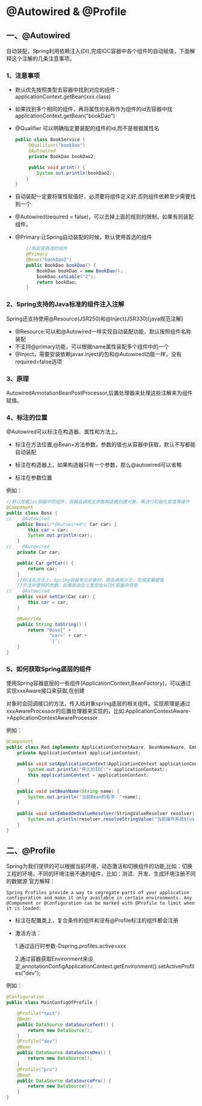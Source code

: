#                   @Autowired & @Profile

## 一、@Autowired

​	自动装配，Spring利用依赖注入(DI),完成IOC容器中各个组件的自动赋值，下面解释这个注解的几条注意事项。

### 1、注意事项

* 默认优先按照类型去容器中找到对应的组件：applicationContext.getBean(xxx.class)

* 如果找到多个相同的组件，再将属性的名称作为组件的id去容器中找applicationContext.getBean("bookDao")

* @Qualifier 可以明确指定要装配的组件的id,而不是根据属性名

  ```java
  public class BookService {
       @Qualifier("bookDao")
       @Autowired
       private BookDao bookDao2;
  
       public void print() {
          System.out.println(bookDao2);
      }
  }
  ```

* 自动装配一定要将属性赋值好，必须要将组件定义好,否则组件依赖至少需要找到一个

*  @Autowired(required = false)，可以去掉上面的规则的限制，如果有则装配组件。

* @Primary:让Spring自动装配的时候，默认使用首选的组件

  ```java
      //指定是首选的组件
      @Primary
      @Bean("bookDao2")
      public BookDao bookDao() {
          BookDao bookDao = new BookDao();
          bookDao.setLable("2");
          return bookDao;
      }
  ```

  



### 2、Spring支持的Java标准的组件注入注解

Spring还支持使用@Resource(JSR250)和@Inject(JSR330)[java规范注解]
* @Resource:可以和@Autowired一样实现自动装配功能，默认按照组件名称装配
* 不支持@primary功能，可以根据name属性装配多个组件中的一个
* @Inject，需要安装依赖javax.inject的包和@Autowired功能一样，没有required=false选项

### 3、原理

AutowiredAnnotationBeanPostProcessor,后置处理器来处理这些注解来为组件赋值。

### 4、标注的位置

@Autowired可以标注在构造器、属性和方法上。

* 标注在方法位置,@Bean+方法参数，参数的值也从容器中获取，默认不写都能自动装配

*  标注在构造器上，如果构造器只有一个参数，那么@autowired可以省略
*  标注在参数位置

例如：

```java
//默认加载ioc容器中的组件，容器会调用无参数构造器创建对象，再进行初始化赋值等操作
@Component
public class Boss {
//    @Autowired
    public Boss(/*@Autowired*/ Car car) {
        this.car = car;
        System.out.println(car);
    }
//    @Autowired
    private Car car;

    public Car getCar() {
        return car;
    }
    //标注在方法上，Spring容器常见对象时，就会调用方法，完成变量赋值
    //方法中使用的参数，如果是自定义类型会从IOC容器中获取
//    @Autowired
    public void setCar(Car car) {
        this.car = car;
    }

    @Override
    public String toString() {
        return "Boss{" +
                "car=" + car +
                '}';
    }
}
```



### 5、如何获取Spring底层的组件

使用Spring容器底层的一些组件(ApplicationContext,BeanFactory)，可以通过实现xxxAware接口来获取,在创建

对象时会回调接口的方法，传入给对象spring底层的相关组件。实现原理是通过xxxAwareProcessor的后置处理器来实现的，比如:ApplicationContextAware->ApplicationContextAwareProcessor

例如：

```java
@Component
public class Red implements ApplicationContextAware, BeanNameAware, EmbeddedValueResolverAware {
    private ApplicationContext applicationContext;

    public void setApplicationContext(ApplicationContext applicationContext) throws BeansException {
        System.out.println("传入的IOC:"+ applicationContext);
        this.applicationContext = applicationContext;
    }

    public void setBeanName(String name) {
        System.out.println("当前Bean的名字："+name);
    }

    public void setEmbeddedValueResolver(StringValueResolver resolver) {
        System.out.println(resolver.resolveStringValue("当前操作系统${os.name}"));
    }
}

```



## 二、@Profile

Spring为我们提供的可以根据当前环境，动态激活和切换组件的功能,比如：切换工程的环境，不同的环境注册不通的组件，比如：测试、开发、生成环境注册不同的数据源
官方解释：
```
Spring Profiles provide a way to segregate parts of your application configuration and make it only available in certain environments. Any @Component or @Configuration can be marked with @Profile to limit when it is loaded:
```

* 标注在配置类上，复合条件的组件和没有@Profile标注的组件都会注册

* 激活方法：

  1.通过运行时参数-Dspring.profiles.active=xxx

  2.通过容器获取Environment来设定,annotationConfigApplicationContext.getEnvironment().setActiveProfiles("dev");

例如：

```java
@Configuration
public class MainConfigOfProfile {

    @Profile("test")
    @Bean
    public DataSource dataSourceTest() {
        return new DataSource();
    }
    @Profile("dev")
    @Bean
    public DataSource dataSourceDev() {
        return new DataSource();
    }
    @Profile("pro")
    @Bean
    public DataSource dataSourcePro() {
        return new DataSource();
    }
}

```



